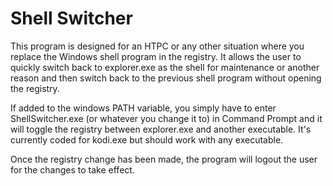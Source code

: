 # Shell Switcher
This program is designed for an HTPC or any other situation where you replace the Windows shell program in the registry. It allows the user to quickly switch back to explorer.exe as the shell for maintenance or another reason and then switch back to the previous shell program without opening the registry.

If added to the windows PATH variable, you simply have to enter ShellSwitcher.exe (or whatever you change it to) in Command Prompt and it will toggle the registry between explorer.exe and another executable. It's currently coded for kodi.exe but should work with any executable.

Once the registry change has been made, the program will logout the user for the changes to take effect.
